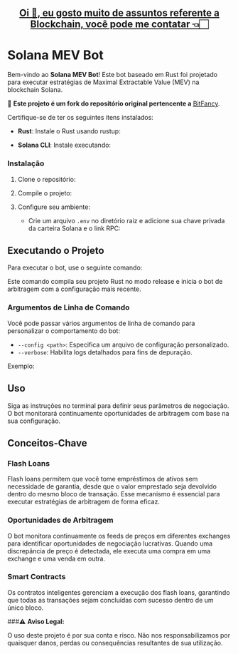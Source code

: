 
<h2 align="center"><a href="https://github.com/ancgci" target="_blank">Oi 👋, eu gosto muito de assuntos referente a Blockchain, você pode me contatar 👈🏻</a></h2>

# Solana MEV Bot

Bem-vindo ao **Solana MEV Bot**! Este bot baseado em Rust foi projetado para executar estratégias de Maximal Extractable Value (MEV) na blockchain Solana.

🚀 **Este projeto é um fork do repositório original pertencente a** [BitFancy](https://github.com/BitFancy).  

Certifique-se de ter os seguintes itens instalados:

- **Rust**: Instale o Rust usando rustup:

- **Solana CLI**: Instale executando:

### Instalação

1. Clone o repositório:

2. Compile o projeto:

3. Configure seu ambiente:
   - Crie um arquivo `.env` no diretório raiz e adicione sua chave privada da carteira Solana e o link RPC:

## Executando o Projeto

Para executar o bot, use o seguinte comando:

Este comando compila seu projeto Rust no modo release e inicia o bot de arbitragem com a configuração mais recente.

### Argumentos de Linha de Comando

Você pode passar vários argumentos de linha de comando para personalizar o comportamento do bot:

- `--config <path>`: Especifica um arquivo de configuração personalizado.
- `--verbose`: Habilita logs detalhados para fins de depuração.

Exemplo:

## Uso

Siga as instruções no terminal para definir seus parâmetros de negociação. O bot monitorará continuamente oportunidades de arbitragem com base na sua configuração.

## Conceitos-Chave

### Flash Loans

Flash loans permitem que você tome empréstimos de ativos sem necessidade de garantia, desde que o valor emprestado seja devolvido dentro do mesmo bloco de transação. Esse mecanismo é essencial para executar estratégias de arbitragem de forma eficaz.

### Oportunidades de Arbitragem

O bot monitora continuamente os feeds de preços em diferentes exchanges para identificar oportunidades de negociação lucrativas. Quando uma discrepância de preço é detectada, ele executa uma compra em uma exchange e uma venda em outra.

### Smart Contracts

Os contratos inteligentes gerenciam a execução dos flash loans, garantindo que todas as transações sejam concluídas com sucesso dentro de um único bloco.

###⚠️ **Aviso Legal:** 

O uso deste projeto é por sua conta e risco. Não nos responsabilizamos por quaisquer danos, perdas ou consequências resultantes de sua utilização. 

